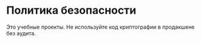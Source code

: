 # Политика безопасности

Это учебные проекты. Не используйте код криптографии в продакшене без аудита.
